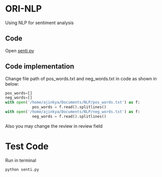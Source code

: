 # ORI-NLP

Using NLP for sentiment analysis

## Code

Open [senti.py](../blob/master/senti.py)

## Code implementation

Change file path of  pos_words.txt and neg_words.txt in code as shown in below:

```python 
pos_words=[]
neg_words=[]
with open('/home/ajinkya/Documents/NLP/pos_words.txt') as f:
			pos_words = f.read().splitlines()
with open('/home/ajinkya/Documents/NLP/neg_words.txt') as f:
			neg_words = f.read().splitlines()
```
Also you may change the review in review field

# Test Code
Run in terminal 
```python 
python senti.py
```
